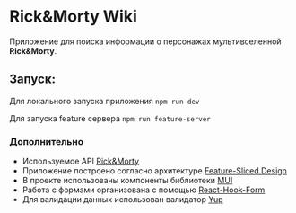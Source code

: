 # Rick&Morty Wiki

Приложение для поиска информации о персонажах мультивселенной **Rick&Morty**.

## Запуск:

Для локального запуска приложения `npm run dev`

Для запуска feature сервера `npm run feature-server`

### Дополнительно

- Используемое API [Rick&Morty](https://rickandmortyapi.com/)
- Приложение построено согласно архитектуре [Feature-Sliced Design](https://feature-sliced.design/ru/)
- В проекте использованы компоненты библиотеки [MUI](https://mui.com/material-ui/)
- Работа с формами организована с помощью [React-Hook-Form](https://react-hook-form.com/)
- Для валидации данных использован валидатор [Yup](https://github.com/jquense/yup)
